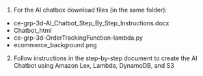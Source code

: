 1. For the AI chatbox download files (in the same folder): 
- ce-grp-3d-AI_Chatbot_Step_By_Step_Instructions.docx
- Chatbot_html
- ce-grp-3d-OrderTrackingFunction-lambda.py
- ecommerce_background.png

2. Follow instructions in the step-by-step document to create the AI Chatbot using Amazon Lex, Lambda, DynamoDB, and S3
  
